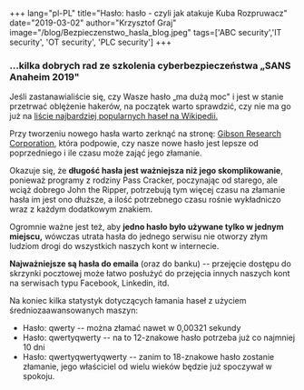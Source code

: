 +++
lang="pl-PL"
title="Hasło: hasło - czyli jak atakuje Kuba Rozpruwacz"
date="2019-03-02"
author="Krzysztof Graj"
image="/blog/Bezpieczenstwo_hasla_blog.jpeg"
tags=['ABC security','IT security', 'OT security', 'PLC security']
+++

### ...kilka dobrych rad ze szkolenia cyberbezpieczeństwa „SANS Anaheim 2019"

Jeśli zastanawialiście się, czy Wasze hasło „ma dużą moc" i jest w
stanie przetrwać oblężenie hakerów, na początek warto sprawdzić, czy nie
ma go już na [liście najbardziej popularnych haseł na
Wikipedii.](https://en.wikipedia.org/wiki/List_of_the_most_common_passwords)

Przy tworzeniu nowego hasła warto zerknąć na stronę: [Gibson Research
Corporation](https://www.grc.com/haystack.html), która podpowie, czy nasze nowe hasło jest
lepsze od poprzedniego i ile czasu może zająć jego złamanie.


Okazuje się, że **długość hasła jest ważniejsza niż jego
skomplikowanie**, ponieważ programy z rodziny Pass Cracker, poczynając
od starego, ale wciąż dobrego John the Ripper, potrzebują tym więcej
czasu na złamanie hasła im jest ono dłuższe, a ilość potrzebnego czasu
rośnie wykładniczo wraz z każdym dodatkowym znakiem.

Ogromnie ważne jest też, aby **jedno hasło było używane tylko w jednym
miejscu,** wówczas utrata hasła do jednego serwisu nie otworzy złym
ludziom drogi do wszystkich naszych kont w internecie.

**Najważniejsze są hasła do emaila** (oraz do banku) -- przejęcie
dostępu do skrzynki pocztowej może łatwo posłużyć do przejęcia innych
naszych kont na serwisach typu Facebook, Linkedin, itd.

Na koniec kilka statystyk dotyczących łamania haseł z użyciem
średniozaawansowanych maszyn:

-   Hasło: qwerty -- można złamać nawet w 0,00321 sekundy
-   Hasło: qwertyqwerty -- na to 12-znakowe hasło potrzeba już co
    najmniej 10 dni
-   Hasło: qwertyqwertyqwerty -- zanim to 18-znakowe hasło zostanie
    złamanie, jego właściciel od wielu wieków będzie już spoczywał w
    spokoju.



